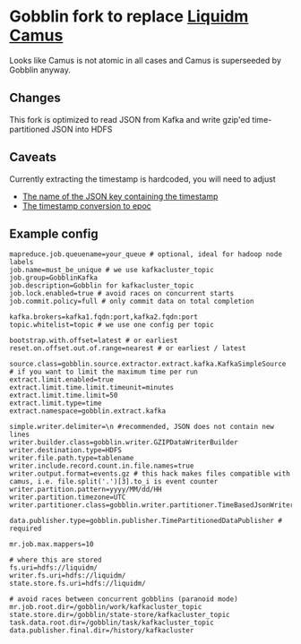 # Gobblin fork to replace [Liquidm Camus](http://github.com/liquidm/camus)

Looks like Camus is not atomic in all cases and Camus is superseeded by Gobblin anyway.

## Changes

This fork is optimized to read JSON from Kafka and write gzip'ed time-partitioned JSON into HDFS

## Caveats

Currently extracting the timestamp is hardcoded, you will need to adjust

   - [The name of the JSON key containing the timestamp](https://github.com/liquidm/gobblin/blob/master/gobblin-core/src/main/java/gobblin/writer/partitioner/TimestampedObject.java#L4)
   - [The timestamp conversion to epoc](https://github.com/liquidm/gobblin/blob/master/gobblin-core/src/main/java/gobblin/writer/partitioner/TimeBasedJsonWriterPartitioner.java#L37)

## Example config
```
mapreduce.job.queuename=your_queue # optional, ideal for hadoop node labels
job.name=must_be_unique # we use kafkacluster_topic
job.group=GobblinKafka
job.description=Gobblin for kafkacluster_topic
job.lock.enabled=true # avoid races on concurrent starts
job.commit.policy=full # only commit data on total completion

kafka.brokers=kafka1.fqdn:port,kafka2.fqdn:port
topic.whitelist=topic # we use one config per topic

bootstrap.with.offset=latest # or earliest
reset.on.offset.out.of.range=nearest # or earliest / latest

source.class=gobblin.source.extractor.extract.kafka.KafkaSimpleSource
# if you want to limit the maximum time per run
extract.limit.enabled=true
extract.limit.time.limit.timeunit=minutes
extract.limit.time.limit=50
extract.limit.type=time
extract.namespace=gobblin.extract.kafka

simple.writer.delimiter=\n #recommended, JSON does not contain new lines
writer.builder.class=gobblin.writer.GZIPDataWriterBuilder
writer.destination.type=HDFS
writer.file.path.type=tablename
writer.include.record.count.in.file.names=true
writer.output.format=events.gz # this hack makes files compatible with camus, i.e. file.split('.')[3].to_i is event counter
writer.partition.pattern=yyyy/MM/dd/HH
writer.partition.timezone=UTC
writer.partitioner.class=gobblin.writer.partitioner.TimeBasedJsonWriterPartitioner

data.publisher.type=gobblin.publisher.TimePartitionedDataPublisher # required

mr.job.max.mappers=10

# where this are stored
fs.uri=hdfs://liquidm/
writer.fs.uri=hdfs://liquidm/
state.store.fs.uri=hdfs://liquidm/

# avoid races between concurrent gobblins (paranoid mode)
mr.job.root.dir=/gobblin/work/kafkacluster_topic
state.store.dir=/gobblin/state-store/kafkacluster_topic
task.data.root.dir=/gobblin/task/kafkacluster_topic
data.publisher.final.dir=/history/kafkacluster
```

